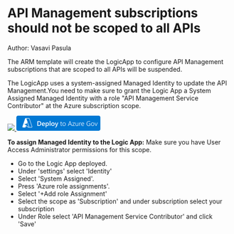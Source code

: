 # API Management subscriptions should not be scoped to all APIs  
Author: Vasavi Pasula

The ARM template will create the LogicApp to configure API Management subscriptions that are scoped to all APIs will be suspended.

The LogicApp uses a system-assigned Managed Identity to update the API Management.You need to make sure to grant the Logic App a System Assigned Managed Identity with a role "API Management Service Contributor" at the Azure subscription scope.

<a href="https://portal.azure.com/#create/Microsoft.Template/uri/https%3A%2F%2Fraw.githubusercontent.com%2FAzure%2FMicrosoft-Defender-for-Cloud%2Fmain%2FWorkflow%20automation%2FDefender%20for%20API%2FScoped-to-all-APIs%2Fazuredeploy.json" target="_blank">
    <img src="https://aka.ms/deploytoazurebutton"/>
</a>
<a href="https://portal.azure.us/#create/Microsoft.Template/uri/https%3A%2F%2Fraw.githubusercontent.com%2FAzure%2FMicrosoft-Defender-for-Cloud%2Fmain%2FWorkflow%20automation%2FDefender%20for%20API%2FScoped-to-all-APIs%2Fazuredeploy.json" target="_blank">
<img src="https://raw.githubusercontent.com/Azure/azure-quickstart-templates/master/1-CONTRIBUTION-GUIDE/images/deploytoazuregov.png"/>
</a>

**To assign Managed Identity to the Logic App:**
Make sure you have User Access Administrator permissions for this scope.
- Go to the Logic App deployed.
- Under 'settings' select 'Identity' 
- Select 'System Assigned'.
- Press 'Azure role assignments'.
- Select '+Add role Assignment'
- Select the scope as 'Subscription' and under subscription select your subscription
- Under Role select 'API Management Service Contributor' and click 'Save'

